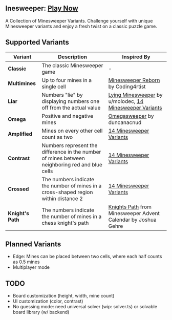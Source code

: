 ## Inesweeper: [Play Now](https://inesweeper.vercel.app/)
A Collection of Minesweeper Variants. Challenge yourself with unique Minesweeper variants and enjoy a fresh twist on a classic puzzle game.

## Supported Variants
| Variant         | Description                                                                 | Inspired By                                                                 |
|-----------------|-----------------------------------------------------------------------------|-----------------------------------------------------------------------------|
| **Classic**     | The classic Minesweeper game                                                | -                                                                           |
| **Multimines**  | Up to four mines in a single cell                                           | [Minesweeper Reborn](https://coding4rtist.itch.io/minesweeper-reborn) by Coding4rtist |
| **Liar**        | Numbers "lie" by displaying numbers one off from the actual value           | [Lying Minesweeper](https://www.reddit.com/r/playmygame/comments/38l2n8/completed_web_lying_minesweeper/) by u/molodec, [14 Minesweeper Variants](https://store.steampowered.com/app/1865060/14_Minesweeper_Variants/) |
| **Omega**       | Positive and negative mines                                                 | [Omegasweeper](https://duncanacnud.itch.io/omegasweeper) by duncanacnud      |
| **Amplified**   | Mines on every other cell count as two                                      | [14 Minesweeper Variants](https://store.steampowered.com/app/1865060/14_Minesweeper_Variants/) |
| **Contrast**    | Numbers represent the difference in the number of mines between neighboring red and blue cells | [14 Minesweeper Variants](https://store.steampowered.com/app/1865060/14_Minesweeper_Variants/) |
| **Crossed**     | The numbers indicate the number of mines in a cross-shaped region within distance 2 | [14 Minesweeper Variants](https://store.steampowered.com/app/1865060/14_Minesweeper_Variants/) |
| **Knight's Path** | The numbers indicate the number of mines in a chess knight's path        | [Knights Path](https://heptaveegesimal.com/2018/advent-calendar/) from Minesweeper Advent Calendar by Joshua Gehre |


## Planned Variants
- Edge: Mines can be placed between two cells, where each half counts as 0.5 mines
- Multiplayer mode

## TODO
- Board customization (height, width, mine count)
- UI customization (color, contrast)
- No guessing mode: need universal solver (wip: solver.ts) or solvable board library (w/ backend)
